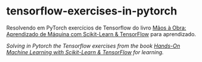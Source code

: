 # tensorflow-exercises-in-pytorch
Resolvendo em PyTorch exercícios de Tensorflow do livro [Mãos à Obra: Aprendizado de Máquina com Scikit-Learn & TensorFlow](https://www.amazon.com.br/M%C3%A3os-Obra-Aprendizado-Scikit-Learn-TensorFlow/dp/8550803812) para aprendizado.

*Solving in Pytorch the Tensorflow exercises from the book [Hands-On Machine Learning with Scikit-Learn & TensorFlow](https://www.oreilly.com/library/view/hands-on-machine-learning/9781491962282/) for learning.*
